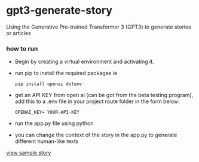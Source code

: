 # gpt3-generate-story
Using the Generative Pre-trained Transformer 3 (GPT3) to generate stories or articles


### how to run
- Begin by creating a virtual environment and activating it.
- run pip to install the required packages ie 
    ```
    pip install openai dotenv
    ```
- get an API KEY from open ai (can be got from the beta testing program), add this to a .env file in your project route folder in the form below:
    ```
    OPENAI_KEY= YOUR-API-KEY
    ```
- run the app.py file using python

- you can change the context of the story in the app.py to generate different human-like texts

[view sample story](https://github.com/SimonAndro/gpt3-generate-story/blob/main/stories/metaverse.html)